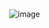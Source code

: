 
# 

![image](https://github.com/Davi-OS/CSharp/assets/112199758/3ddec72d-fa11-40fe-96cc-0d35f4b68c22)
